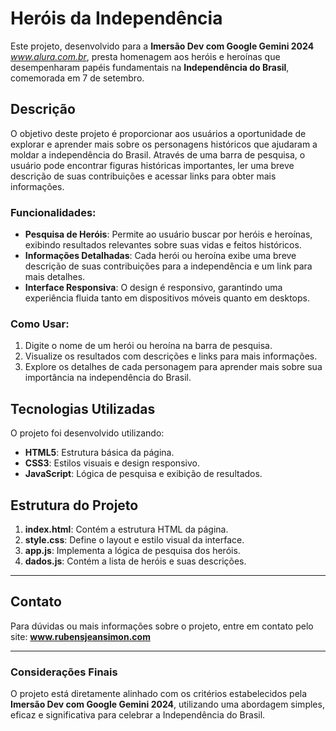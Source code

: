 # Heróis da Independência

Este projeto, desenvolvido para a **Imersão Dev com Google Gemini 2024** *www.alura.com.br*, presta homenagem aos heróis e heroínas que desempenharam papéis fundamentais na **Independência do Brasil**, comemorada em 7 de setembro.

## Descrição

O objetivo deste projeto é proporcionar aos usuários a oportunidade de explorar e aprender mais sobre os personagens históricos que ajudaram a moldar a independência do Brasil. Através de uma barra de pesquisa, o usuário pode encontrar figuras históricas importantes, ler uma breve descrição de suas contribuições e acessar links para obter mais informações.

### Funcionalidades:

- **Pesquisa de Heróis**: Permite ao usuário buscar por heróis e heroínas, exibindo resultados relevantes sobre suas vidas e feitos históricos.
- **Informações Detalhadas**: Cada herói ou heroína exibe uma breve descrição de suas contribuições para a independência e um link para mais detalhes.
- **Interface Responsiva**: O design é responsivo, garantindo uma experiência fluida tanto em dispositivos móveis quanto em desktops.

### Como Usar:

1. Digite o nome de um herói ou heroína na barra de pesquisa.
2. Visualize os resultados com descrições e links para mais informações.
3. Explore os detalhes de cada personagem para aprender mais sobre sua importância na independência do Brasil.

## Tecnologias Utilizadas

O projeto foi desenvolvido utilizando:

- **HTML5**: Estrutura básica da página.
- **CSS3**: Estilos visuais e design responsivo.
- **JavaScript**: Lógica de pesquisa e exibição de resultados.

## Estrutura do Projeto

1. **index.html**: Contém a estrutura HTML da página.
2. **style.css**: Define o layout e estilo visual da interface.
3. **app.js**: Implementa a lógica de pesquisa dos heróis.
4. **dados.js**: Contém a lista de heróis e suas descrições.

---

## Contato

Para dúvidas ou mais informações sobre o projeto, entre em contato pelo site: **www.rubensjeansimon.com**

---

### Considerações Finais

O projeto está diretamente alinhado com os critérios estabelecidos pela **Imersão Dev com Google Gemini 2024**, utilizando uma abordagem simples, eficaz e significativa para celebrar a Independência do Brasil.
